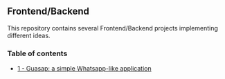 ## Frontend/Backend

This repository contains several Frontend/Backend projects implementing different ideas. 

### Table of contents

* [1 - Guasap: a simple Whatsapp-like application](https://github.com/bmarroc/frontend-backend/tree/main/1)
